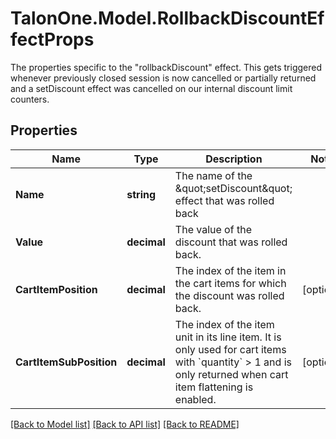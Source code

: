 # TalonOne.Model.RollbackDiscountEffectProps
The properties specific to the \"rollbackDiscount\" effect. This gets triggered whenever previously closed session is now cancelled or partially returned and a setDiscount effect was cancelled on our internal discount limit counters.
## Properties

Name | Type | Description | Notes
------------ | ------------- | ------------- | -------------
**Name** | **string** | The name of the \&quot;setDiscount\&quot; effect that was rolled back | 
**Value** | **decimal** | The value of the discount that was rolled back. | 
**CartItemPosition** | **decimal** | The index of the item in the cart items for which the discount was rolled back. | [optional] 
**CartItemSubPosition** | **decimal** | The index of the item unit in its line item. It is only used for cart items with &#x60;quantity&#x60; &gt; 1 and is only returned when cart item flattening is enabled.  | [optional] 

[[Back to Model list]](../README.md#documentation-for-models) [[Back to API list]](../README.md#documentation-for-api-endpoints) [[Back to README]](../README.md)

